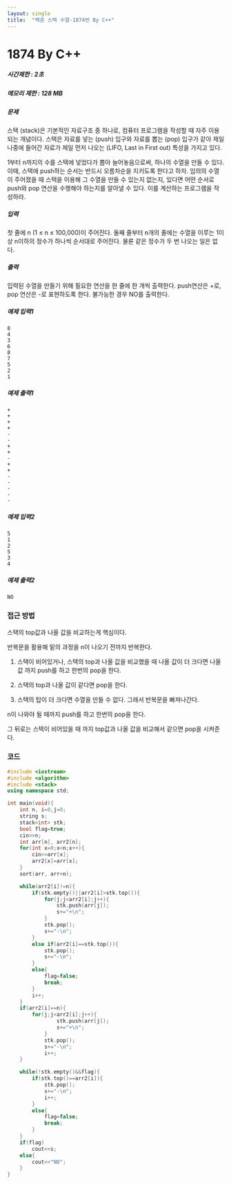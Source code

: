 ```yaml
---
layout: single
title:  "백준 스택 수열-1874번 By C++"
---
```

# 1874 By C++

##### 시간제한 : 2초

##### 메모리 제한 : 128 MB

##### 문제

스택 (stack)은 기본적인 자료구조 중 하나로, 컴퓨터 프로그램을 작성할 때 자주 이용되는 개념이다. 스택은 자료를 넣는 (push) 입구와 자료를 뽑는 (pop) 입구가 같아 제일 나중에 들어간 자료가 제일 먼저 나오는 (LIFO, Last in First out) 특성을 가지고 있다.

1부터 n까지의 수를 스택에 넣었다가 뽑아 늘어놓음으로써, 하나의 수열을 만들 수 있다. 이때, 스택에 push하는 순서는 반드시 오름차순을 지키도록 한다고 하자. 임의의 수열이 주어졌을 때 스택을 이용해 그 수열을 만들 수 있는지 없는지, 있다면 어떤 순서로 push와 pop 연산을 수행해야 하는지를 알아낼 수 있다. 이를 계산하는 프로그램을 작성하라.

##### 입력

첫 줄에 n (1 ≤ n ≤ 100,000)이 주어진다. 둘째 줄부터 n개의 줄에는 수열을 이루는 1이상 n이하의 정수가 하나씩 순서대로 주어진다. 물론 같은 정수가 두 번 나오는 일은 없다.

##### 출력

입력된 수열을 만들기 위해 필요한 연산을 한 줄에 한 개씩 출력한다. push연산은 +로, pop 연산은 -로 표현하도록 한다. 불가능한 경우 NO를 출력한다.

##### 예제 입력1

```
8
4
3
6
8
7
5
2
1
```

##### 예제 출력1

```
+
+
+
+
-
-
+
+
-
+
+
-
-
-
-
-
```

##### 예제 입력2

```
5
1
2
5
3
4
```

##### 예제 출력2

```
NO
```



### 접근 방법

스택의 top값과 나올 값을 비교하는게 핵심이다.

반복문을 활용해 밑의 과정을 n이 나오기 전까지 반복한다.

1. 스택이 비어있거나, 스택의 top과 나올 값을 비교했을 때 나올 값이 더 크다면 나올 값 까지 push를 하고 한번의 pop을 한다.

2. 스택의 top과 나올 값이 같다면 pop을 한다.

3. 스택의 탑이 더 크다면 수열을 만들 수 없다. 그래서 반복문을 빠져나간다.

n이 나와야 될 때까지 push를 하고 한번의 pop을 한다.

그 뒤로는 스택이 비어있을 때 까지 top값과 나올 값을 비교해서 같으면 pop을 시켜준다.



### 코드

```c++
#include <iostream>
#include <algorithm>
#include <stack>
using namespace std;

int main(void){
    int n, i=0,j=0;
    string s;
    stack<int> stk;
    bool flag=true;
    cin>>n;
    int arr[n], arr2[n];
    for(int x=0;x<n;x++){
        cin>>arr[x];
        arr2[x]=arr[x];
    }
    sort(arr, arr+n);

    while(arr2[i]!=n){  
        if(stk.empty()||arr2[i]>stk.top()){
            for(j;j<arr2[i];j++){
                stk.push(arr[j]);
                s+="+\n";
            }
            stk.pop();
            s+="-\n";
        }
        else if(arr2[i]==stk.top()){
            stk.pop();
            s+="-\n";
        }
        else{
            flag=false;
            break;
        }
        i++;
    }
    if(arr2[i]==n){
        for(j;j<arr2[i];j++){
                stk.push(arr[j]);
                s+="+\n";
            }
            stk.pop();
            s+="-\n";
            i++;
    }

    while(!stk.empty()&&flag){
        if(stk.top()==arr2[i]){
            stk.pop();
            s+="-\n";
            i++;
        }
        else{
            flag=false;
            break;
        }
    }
    if(flag)
        cout<<s;
    else{
        cout<<"NO";
    }
}
```

